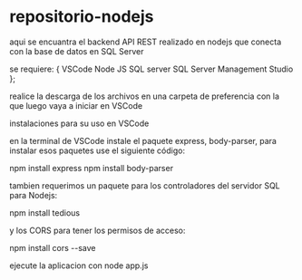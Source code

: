 # repositorio-nodejs

aqui se encuantra el backend API REST realizado en nodejs que conecta con la base de datos en SQL Server 

se requiere: {
 VSCode
 Node JS
 SQL server
 SQL Server Management Studio
};

realice la descarga de los archivos en una carpeta de preferencia con la que luego vaya a iniciar en VSCode

instalaciones para su uso en VSCode

en la terminal de VSCode instale el paquete express, body-parser,
para instalar esos paquetes use el siguiente código:

npm install express
npm install body-parser

tambien requerimos un paquete para los controladores del servidor SQL para Nodejs:

npm install tedious

y los CORS para tener los permisos de acceso:

npm install cors --save

ejecute la aplicacion con node app.js


